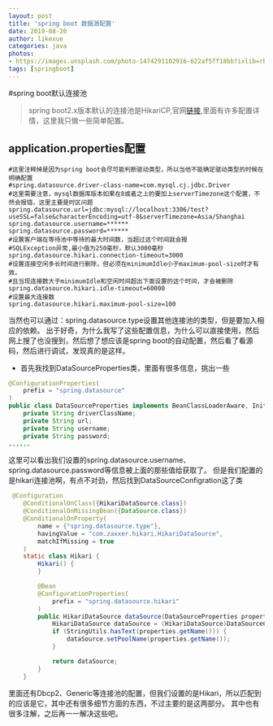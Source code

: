 ```yaml
---
layout: post
title: 'spring boot 数据源配置'
date: 2019-08-20
author: likexue
categories: java
photos:
- https://images.unsplash.com/photo-1474291102916-622af5ff18bb?ixlib=rb-1.2.1&ixid=eyJhcHBfaWQiOjEyMDd9&auto=format&fit=crop&w=750&q=80
tags: [springboot]
---
```


#spring boot默认连接池
> spring boot2.x版本默认的连接池是HikariCP,官网[链接](https://github.com/brettwooldridge/HikariCP),里面有许多配置详情，这里我只做一些简单配置。
## application.properties配置

```properties
#这里注释掉是因为spring boot会尽可能判断驱动类型，所以当他不能确定驱动类型的时候在明确配置
#spring.datasource.driver-class-name=com.mysql.cj.jdbc.Driver
#这里需要注意，mysql数据库版本如果在8或者之上的要加上serverTimezone这个配置，不然会报错，这里主要是时区问题
spring.datasource.url=jdbc:mysql://localhost:3306/test?useSSL=false&characterEncoding=utf-8&serverTimezone=Asia/Shanghai
spring.datasource.username=******
spring.datasource.password=******
#设置客户端在等待池中等待的最大时间数，当超过这个时间就会报   
#SQLException异常,最小值为250毫秒，默认3000毫秒
spring.datasource.hikari.connection-timeout=3000
#设置连接空闲多长时间进行删除，但必须在minimumIdle小于maximum-pool-size时才有效，
#且当现连接数大于minimumIdle和空闲时间超出下面设置的这个时间，才会被删除
spring.datasource.hikari.idle-timeout=60000
#设置最大连接数
spring.datasource.hikari.maximum-pool-size=100
```

当然也可以通过：spring.datasource.type设置其他连接池的类型，但是要加入相应的依赖。
出于好奇，为什么我写了这些配置信息，为什么可以直接使用，然后网上搜了也没搜到，然后想了想应该是spring boot的自动配置，然后看了看源码，然后进行调试，发现真的是这样。
+ 首先我找到DataSourceProperties类，里面有很多信息，挑出一些

```java
@ConfigurationProperties(
    prefix = "spring.datasource"
)
public class DataSourceProperties implements BeanClassLoaderAware, InitializingBean {
    private String driverClassName;
    private String url;
    private String username;
    private String password;
......
```

这里可以看出我们设置的spring.datasource.username、
spring.datasource.password等信息被上面的那些值给获取了。
但是我们配置的是hikari连接池啊，有点不对劲，然后找到DataSourceConfigration这了类

```java
 @Configuration
    @ConditionalOnClass({HikariDataSource.class})
    @ConditionalOnMissingBean({DataSource.class})
    @ConditionalOnProperty(
        name = {"spring.datasource.type"},
        havingValue = "com.zaxxer.hikari.HikariDataSource",
        matchIfMissing = true
    )
    static class Hikari {
        Hikari() {
        }

        @Bean
        @ConfigurationProperties(
            prefix = "spring.datasource.hikari"
        )
        public HikariDataSource dataSource(DataSourceProperties properties) {
            HikariDataSource dataSource = (HikariDataSource)DataSourceConfiguration.createDataSource(properties, HikariDataSource.class);
            if (StringUtils.hasText(properties.getName())) {
                dataSource.setPoolName(properties.getName());
            }

            return dataSource;
        }
    }
```

里面还有Dbcp2、Generic等连接池的配置，但我们设置的是Hikari，所以匹配到的应该是它，其中还有很多细节方面的东西，不过主要的是这两部分。 其中也有很多注解，之后再一一解决这些吧。

